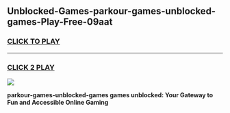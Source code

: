 
## Unblocked-Games-parkour-games-unblocked-games-Play-Free-09aat
<h3>
<a href="https://premium76.site?title=parkour-games-unblocked-games&ref=12A">CLICK TO PLAY</a></h3>
<hr>

<h3>
<a href="https://premium76.site?title=parkour-games-unblocked-games&ref=12A">CLICK 2 PLAY</a>
  
</h3>

<a href="https://premium76.site?title=parkour-games-unblocked-games&ref=12A"><img src="https://clearcache.store/games.png"></a>


**parkour-games-unblocked-games games unblocked: Your Gateway to Fun and Accessible Online Gaming**
